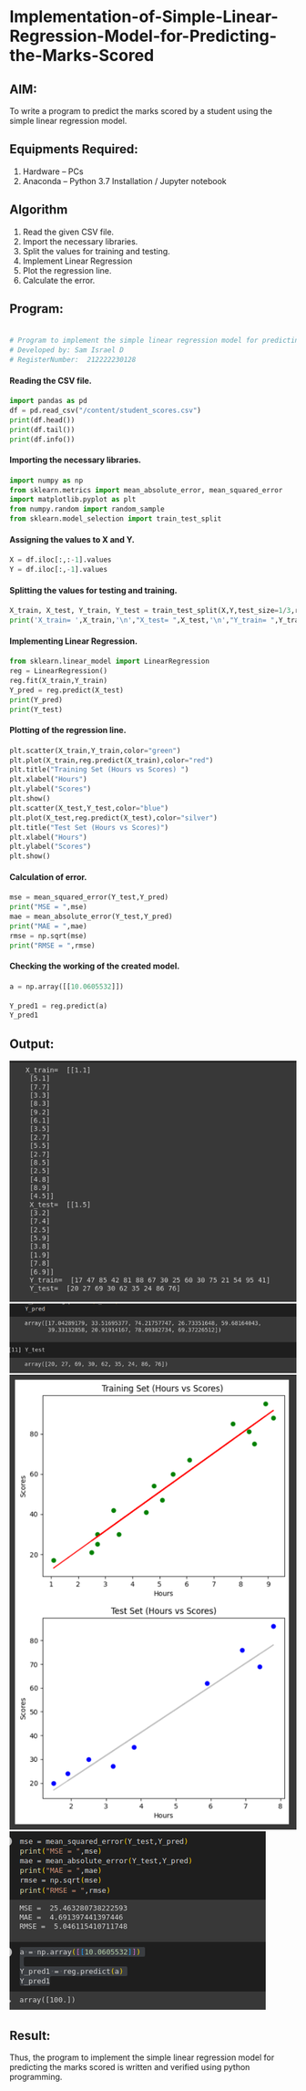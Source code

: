 # Implementation-of-Simple-Linear-Regression-Model-for-Predicting-the-Marks-Scored

## AIM:
To write a program to predict the marks scored by a student using the simple linear regression model.

## Equipments Required:
1. Hardware – PCs
2. Anaconda – Python 3.7 Installation / Jupyter notebook

## Algorithm
1. Read the given CSV file.
2. Import the necessary libraries.
3. Split the values for training and testing.
4. Implement Linear Regression
5. Plot the regression line.
6. Calculate the error.

## Program:
```python

# Program to implement the simple linear regression model for predicting the marks scored.
# Developed by: Sam Israel D
# RegisterNumber:  212222230128
```
#### Reading the CSV file.
```python
import pandas as pd
df = pd.read_csv("/content/student_scores.csv")
print(df.head())
print(df.tail())
print(df.info())
```
#### Importing the necessary libraries.
```python
import numpy as np
from sklearn.metrics import mean_absolute_error, mean_squared_error
import matplotlib.pyplot as plt
from numpy.random import random_sample
from sklearn.model_selection import train_test_split
```
#### Assigning the values to X and Y.
```python
X = df.iloc[:,:-1].values
Y = df.iloc[:,-1].values
```
#### Splitting the values for testing and training.
```python
X_train, X_test, Y_train, Y_test = train_test_split(X,Y,test_size=1/3,random_state=0)
print('X_train= ',X_train,'\n',"X_test= ",X_test,'\n',"Y_train= ",Y_train,'\n',"Y_test= ",Y_test)
```
#### Implementing Linear Regression.
```python
from sklearn.linear_model import LinearRegression
reg = LinearRegression()
reg.fit(X_train,Y_train)
Y_pred = reg.predict(X_test)
print(Y_pred)
print(Y_test)
```
#### Plotting of the regression line.
```python
plt.scatter(X_train,Y_train,color="green")
plt.plot(X_train,reg.predict(X_train),color="red")
plt.title("Training Set (Hours vs Scores) ")
plt.xlabel("Hours")
plt.ylabel("Scores")
plt.show()
plt.scatter(X_test,Y_test,color="blue")
plt.plot(X_test,reg.predict(X_test),color="silver")
plt.title("Test Set (Hours vs Scores)")
plt.xlabel("Hours")
plt.ylabel("Scores")
plt.show()
```
#### Calculation of error.
```python
mse = mean_squared_error(Y_test,Y_pred)
print("MSE = ",mse)
mae = mean_absolute_error(Y_test,Y_pred)
print("MAE = ",mae)
rmse = np.sqrt(mse)
print("RMSE = ",rmse)
```
#### Checking the working of the created model.
```python
a = np.array([[10.0605532]])

Y_pred1 = reg.predict(a)
Y_pred1
```
## Output:
![Alt text](image.png)
![Alt text](image-1.png)
![Alt text](image-2.png)
![Alt text](image-3.png)

## Result:
Thus, the program to implement the simple linear regression model for predicting the marks scored is written and verified using python programming.
